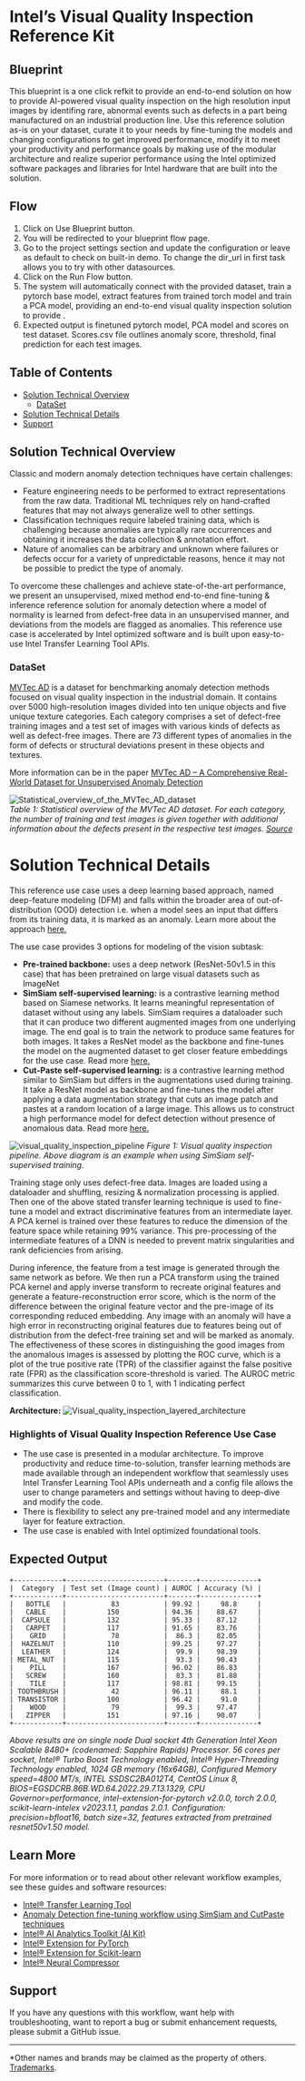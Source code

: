 # Intel’s Visual Quality Inspection Reference Kit
## Blueprint
This blueprint is a one click refkit to provide an end-to-end solution on how 
to provide AI-powered visual quality inspection on the high resolution input images by identifing rare, abnormal events such as defects in a part being manufactured on an industrial production line. Use this reference solution as-is on your dataset, curate it to your needs by fine-tuning the models and changing configurations to get improved performance, modify it to meet your productivity and performance goals by making use of the modular architecture and realize superior performance using the Intel optimized software packages and libraries for Intel hardware that are built into the solution.



## Flow
1. Click on Use Blueprint button.
2. You will be redirected to your blueprint flow page.
3. Go to the project settings section and update the configuration or leave as default to check on built-in demo. To change the dir_url in first task allows you to try with other datasources.
4. Click on the Run Flow button.
5. The system will automatically connect with the provided dataset, train a pytorch base model, extract features from trained torch model and train a PCA model, providing an end-to-end visual quality inspection solution to provide .
6. Expected output is finetuned pytorch model, PCA model and scores on test dataset. Scores.csv file outlines anomaly score, threshold, final prediction for each test images.

## **Table of Contents**
- [Solution Technical Overview](#technical-overview)
    - [DataSet](#DataSet)
- [Solution Technical Details](#technical-details)
- [Support](#support)

## Solution Technical Overview
Classic and modern anomaly detection techniques have certain challenges: 
- Feature engineering needs to be performed to extract representations from the raw data. Traditional ML techniques rely on hand-crafted features that may not always generalize well to other settings. 
- Classification techniques require labeled training data, which is challenging because anomalies are typically rare occurrences and obtaining it increases the data collection & annotation effort. 
- Nature of anomalies can be arbitrary and unknown where failures or defects occur for a variety of unpredictable reasons, hence it may not be possible to predict the type of anomaly.

To overcome these challenges and achieve state-of-the-art performance, we present an unsupervised, mixed method end-to-end fine-tuning & inference reference solution for anomaly detection where a model of normality is learned from defect-free data in an unsupervised manner, and deviations from the models are flagged as anomalies. This reference use case is accelerated by Intel optimized software and is built upon easy-to-use Intel Transfer Learning Tool APIs.

### DataSet
[MVTec AD](https://www.mvtec.com/company/research/datasets/mvtec-ad) is a dataset for benchmarking anomaly detection methods focused on visual quality inspection in the industrial domain. It contains over 5000 high-resolution images divided into ten unique objects and five unique texture categories. Each category comprises a set of defect-free training images and a test set of images with various kinds of defects as well as defect-free images. There are 73 different types of anomalies in the form of defects or structural deviations present in these objects and textures.

More information can be in the paper [MVTec AD – A Comprehensive Real-World Dataset for Unsupervised Anomaly Detection](https://www.mvtec.com/fileadmin/Redaktion/mvtec.com/company/research/datasets/mvtec_ad.pdf)

![Statistical_overview_of_the_MVTec_AD_dataset](assets/mvtec_dataset_characteristics.JPG)
<br>
*Table 1:  Statistical overview of the MVTec AD dataset. For each category, the number of training and test images is given together with additional information about the defects present in the respective test images. [Source](https://www.mvtec.com/fileadmin/Redaktion/mvtec.com/company/research/datasets/mvtec_ad.pdf)*

# Solution Technical Details
This reference use case uses a deep learning based approach, named deep-feature modeling (DFM) and falls within the broader area of out-of-distribution (OOD) detection i.e. when a model sees an input that differs from its training data, it is marked as an anomaly. Learn more about the approach [here.](https://arxiv.org/pdf/1909.11786.pdf) 

The use case provides 3 options for modeling of the vision subtask:
* **Pre-trained backbone:** uses a deep network (ResNet-50v1.5 in this case) that has been pretrained on large visual datasets such as ImageNet
* **SimSiam self-supervised learning:** is a contrastive learning method based on Siamese networks. It learns meaningful representation of dataset without using any labels. SimSiam requires a dataloader such that it can produce two different augmented images from one underlying image. The end goal is to train the network to produce same features for both images. It takes a ResNet model as the backbone and fine-tunes the model on the augmented dataset to get closer feature embeddings for the use case. Read more [here.](https://arxiv.org/pdf/2011.10566.pdf)
* **Cut-Paste self-supervised learning:** is a contrastive learning method similar to SimSiam but differs in the augmentations used during training. It take a ResNet model as backbone and fine-tunes the model after applying a data augmentation strategy that cuts an image patch and pastes at a random location of a large image. This allows us to construct a high performance model for defect detection without presence of anomalous data. Read more [here.](https://arxiv.org/pdf/2104.04015.pdf)

![visual_quality_inspection_pipeline](assets/visual_quality_inspection_pipeline.JPG)
*Figure 1: Visual quality inspection pipeline. Above diagram is an example when using SimSiam self-supervised training.*

Training stage only uses defect-free data. Images are loaded using a dataloader and shuffling, resizing & normalization processing is applied. Then one of the above stated transfer learning technique is used to fine-tune a model and extract discriminative features from an intermediate layer. A PCA kernel is trained over these features to reduce the dimension of the feature space while retaining 99% variance. This pre-processing of the intermediate features of a DNN is needed to prevent matrix singularities and rank deficiencies from arising.

During inference, the feature from a test image is generated through the same network as before. We then run a PCA transform using the trained PCA kernel and apply inverse transform to recreate original features and generate a feature-reconstruction error score, which is the norm of the difference between the original feature vector and the pre-image of its corresponding reduced embedding. Any image with an anomaly will have a high error in reconstructing original features due to features being out of distribution from the defect-free training set and will be marked as anomaly. The effectiveness of these scores in distinguishing the good images from the anomalous images is assessed by plotting the ROC curve, which is a plot of the true positive rate (TPR) of the classifier against the false positive rate (FPR) as the classification score-threshold is varied. The AUROC metric summarizes this curve between 0 to 1, with 1 indicating perfect classification.



**Architecture:**
![Visual_quality_inspection_layered_architecture](assets/Visual_quality_inspection_layered_architecture.JPG)

### Highlights of Visual Quality Inspection Reference Use Case
- The use case is presented in a modular architecture. To improve productivity and reduce time-to-solution, transfer learning methods are made available through an independent workflow that seamlessly uses Intel Transfer Learning Tool APIs underneath and a config file allows the user to change parameters and settings without having to deep-dive and modify the code.
- There is flexibility to select any pre-trained model and any intermediate layer for feature extraction.
- The use case is enabled with Intel optimized foundational tools.

## Expected Output

```
+------------+------------------------+-------+--------------+
|  Category  | Test set (Image count) | AUROC | Accuracy (%) |
+------------+------------------------+-------+--------------+
|   BOTTLE   |           83           | 99.92 |     98.8     |
|   CABLE    |          150           | 94.36 |    88.67     |
|  CAPSULE   |          132           | 95.33 |    87.12     |
|   CARPET   |          117           | 91.65 |    83.76     |
|    GRID    |           78           |  86.3 |    82.05     |
|  HAZELNUT  |          110           | 99.25 |    97.27     |
|  LEATHER   |          124           |  99.9 |    98.39     |
| METAL_NUT  |          115           |  93.3 |    90.43     |
|    PILL    |          167           | 96.02 |    86.83     |
|   SCREW    |          160           |  83.3 |    81.88     |
|    TILE    |          117           | 98.81 |    99.15     |
| TOOTHBRUSH |           42           | 96.11 |     88.1     |
| TRANSISTOR |          100           | 96.42 |     91.0     |
|    WOOD    |           79           |  99.3 |    97.47     |
|   ZIPPER   |          151           | 97.16 |    90.07     |
+------------+------------------------+-------+--------------+
```
*Above results are on single node Dual socket 4th Generation Intel Xeon Scalable 8480+ (codenamed: Sapphire Rapids) Processor. 56 cores per socket, Intel® Turbo Boost Technology enabled, Intel® Hyper-Threading Technology enabled, 1024 GB memory (16x64GB), Configured Memory speed=4800 MT/s, INTEL SSDSC2BA012T4, CentOS Linux 8, BIOS=EGSDCRB.86B.WD.64.2022.29.7.13.1329, CPU Governor=performance, intel-extension-for-pytorch v2.0.0, torch 2.0.0, scikit-learn-intelex v2023.1.1, pandas 2.0.1. Configuration: precision=bfloat16, batch size=32, features extracted from pretrained resnet50v1.50 model.*




## Learn More
For more information or to read about other relevant workflow examples, see these guides and software resources:
- [Intel® Transfer Learning Tool](https://github.com/IntelAI/transfer-learning)
- [Anomaly Detection fine-tuning workflow using SimSiam and CutPaste techniques](https://github.com/IntelAI/transfer-learning/tree/main/workflows/vision_anomaly_detection)
- [Intel® AI Analytics Toolkit (AI Kit)](https://www.intel.com/content/www/us/en/developer/tools/oneapi/ai-analytics-toolkit.html)
- [Intel® Extension for PyTorch](https://intel.github.io/intel-extension-for-pytorch/)
- [Intel® Extension for Scikit-learn](https://www.intel.com/content/www/us/en/developer/tools/oneapi/scikit-learn.html#gs.x609e4)
- [Intel® Neural Compressor](https://github.com/intel/neural-compressor)

## Support
If you have any questions with this workflow, want help with troubleshooting, want to report a bug or submit enhancement requests, please submit a GitHub issue.

---

\*Other names and brands may be claimed as the property of others.
[Trademarks](https://www.intel.com/content/www/us/en/legal/trademarks.html).
